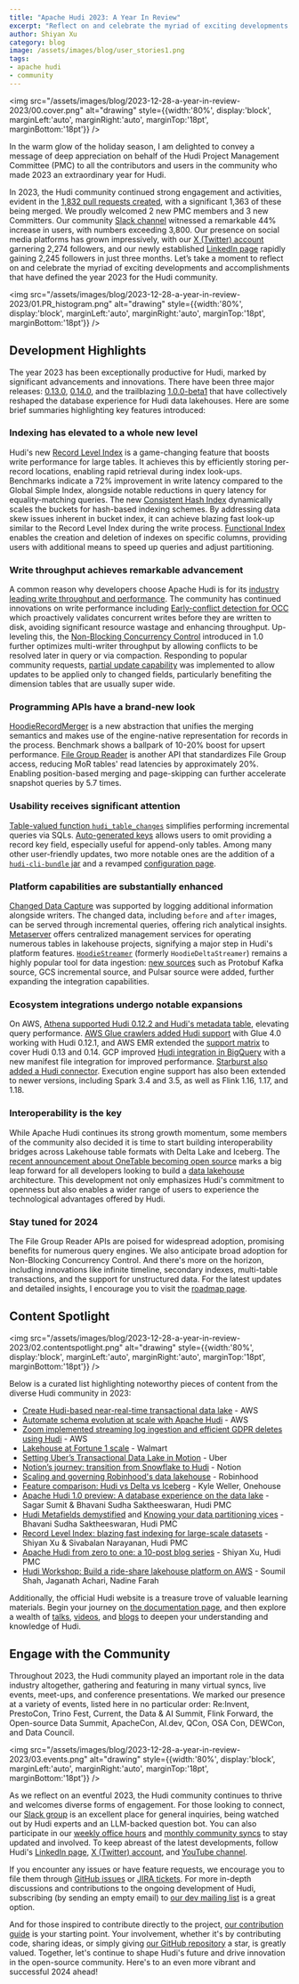 ```yaml
---
title: "Apache Hudi 2023: A Year In Review"
excerpt: "Reflect on and celebrate the myriad of exciting developments and accomplishments that have defined the year 2023 for the Hudi community."
author: Shiyan Xu
category: blog
image: /assets/images/blog/user_stories1.png
tags:
- apache hudi
- community
---
```


<img src="/assets/images/blog/2023-12-28-a-year-in-review-2023/00.cover.png" alt="drawing" style={{width:'80%', display:'block', marginLeft:'auto', marginRight:'auto', marginTop:'18pt', marginBottom:'18pt'}} />

In the warm glow of the holiday season, I am delighted to convey a message of deep appreciation on behalf of the 
Hudi Project Management Committee (PMC) to all the contributors and users in the community who made 2023 an
extraordinary year for Hudi. 

In 2023, the Hudi community continued strong engagement and activities, evident in the 
[1,832 pull requests created](https://ossinsight.io/analyze/apache/hudi#pull-requests), 
with a significant 1,363 of these being merged. We proudly welcomed 2 new PMC members and 3 new Committers.
Our community [Slack channel](https://apache-hudi.slack.com/join/shared_invite/zt-20r833rxh-627NWYDUyR8jRtMa2mZ~gg#/) 
witnessed a remarkable 44% increase in users, with numbers exceeding 3,800.
Our presence on social media platforms has grown impressively, with our [X (Twitter) account](https://x.com/apachehudi) 
garnering 2,274 followers, and our newly established [LinkedIn page](https://www.linkedin.com/company/apache-hudi/) 
rapidly gaining 2,245 followers in just three months. Let’s take a moment to reflect on and celebrate the myriad of 
exciting developments and accomplishments that have defined the year 2023 for the Hudi community.

<img src="/assets/images/blog/2023-12-28-a-year-in-review-2023/01.PR_histogram.png" alt="drawing" style={{width:'80%', display:'block', marginLeft:'auto', marginRight:'auto', marginTop:'18pt', marginBottom:'18pt'}} />

## Development Highlights

The year 2023 has been exceptionally productive for Hudi, marked by significant advancements and innovations.
There have been three major releases: [0.13.0](https://hudi.apache.org/releases/release-0.13.0), 
[0.14.0](https://hudi.apache.org/releases/release-0.14.0), and the trailblazing 
[1.0.0-beta1](https://hudi.apache.org/releases/release-1.0.0-beta1) that have collectively reshaped the 
database experience for Hudi data lakehouses. Here are some brief summaries highlighting key features introduced:

### Indexing has elevated to a whole new level

Hudi's new [Record Level Index](https://hudi.apache.org/releases/release-0.14.0#record-level-index)
is a game-changing feature that boosts write performance for large tables. It achieves this by efficiently 
storing per-record locations, enabling rapid retrieval during index look-ups. Benchmarks indicate a 72% 
improvement in write latency compared to the Global Simple Index, alongside notable reductions in query latency 
for equality-matching queries. The new [Consistent Hash Index](https://hudi.apache.org/releases/release-0.14.0#consistent-hashing-index-support)
dynamically scales the buckets for hash-based indexing schemes. By addressing data skew issues inherent in bucket
index, it can achieve blazing fast look-up similar to the Record Level Index during the write process.
[Functional Index](https://hudi.apache.org/releases/release-1.0.0-beta1#functional-index)
enables the creation and deletion of indexes on specific columns, providing users with additional means to
speed up queries and adjust partitioning.

### Write throughput achieves remarkable advancement

A common reason why developers choose Apache Hudi is for its [industry leading write throughput and performance](https://medium.com/@kywe665/delta-hudi-iceberg-a-benchmark-compilation-a5630c69cffc).
The community has continued innovations on write performance including
[Early-conflict detection for OCC](https://hudi.apache.org/releases/release-0.13.0#early-conflict-detection-for-multi-writer)
which proactively validates concurrent writes before they are written to disk, avoiding significant resource wastage
and enhancing throughput. Up-leveling this, the
[Non-Blocking Concurrency Control](https://hudi.apache.org/releases/release-1.0.0-beta1#concurrency-control)
introduced in 1.0 further optimizes multi-writer throughput by allowing conflicts to be resolved later in query
or via compaction. Responding to popular community requests, 
[partial update capability](https://hudi.apache.org/releases/release-0.13.0#support-for-partial-payload-update)
was implemented to allow updates to be applied only to changed fields, particularly benefiting the dimension 
tables that are usually super wide.

### Programming APIs have a brand-new look

[HoodieRecordMerger](https://hudi.apache.org/releases/release-0.13.0#optimizing-record-payload-handling)
is a new abstraction that unifies the merging semantics and makes use of the engine-native representation for
records in the process. Benchmark shows a ballpark of 10-20% boost for upsert performance.
[File Group Reader](https://hudi.apache.org/releases/release-1.0.0-beta1#new-filegroup-reader)
is another API that standardizes File Group access, reducing MoR tables' read latencies by approximately 20%. 
Enabling position-based merging and page-skipping can further accelerate snapshot queries by 5.7 times.

### Usability receives significant attention

[Table-valued function `hudi_table_changes`](https://hudi.apache.org/releases/release-0.14.0#table-valued-function-named-hudi_table_changes-designed-for-incremental-reading-through-spark-sql)
simplifies performing incremental queries via SQLs.
[Auto-generated keys](https://hudi.apache.org/releases/release-0.14.0#support-for-hudi-tables-with-autogenerated-keys)
allows users to omit providing a record key field, especially useful for append-only tables. Among many other 
user-friendly updates, two more notable ones are the addition of a 
[`hudi-cli-bundle` jar](https://hudi.apache.org/releases/release-0.13.0#hudi-cli-bundle)
and a revamped [configuration page](https://hudi.apache.org/docs/basic_configurations).

### Platform capabilities are substantially enhanced

[Changed Data Capture](https://hudi.apache.org/releases/release-0.13.0#change-data-capture)
was supported by logging additional information alongside writers. The changed data, including `before` 
and `after` images, can be served through incremental queries, offering rich analytical insights. 
[Metaserver](https://hudi.apache.org/releases/release-0.13.0#metaserver)
offers centralized management services for operating numerous tables in lakehouse projects, signifying a major
step in Hudi's platform features. 
[`HoodieStreamer`](https://hudi.apache.org/releases/release-0.14.0#hoodiedeltastreamer-renamed-to-hoodiestreamer) 
(formerly `HoodieDeltaStreamer`) remains a highly popular tool for data ingestion:
[new sources](https://hudi.apache.org/releases/release-0.13.0#new-source-support-in-deltastreamer) 
such as Protobuf Kafka source, GCS incremental source, and Pulsar source were added, further expanding 
the integration capabilities.

### Ecosystem integrations undergo notable expansions

On AWS, 
[Athena supported Hudi 0.12.2 and Hudi's metadata table](https://aws.amazon.com/about-aws/whats-new/2023/05/amazon-athena-apache-hudi/), 
elevating query performance. 
[AWS Glue crawlers added Hudi support](https://aws.amazon.com/blogs/big-data/introducing-apache-hudi-support-with-aws-glue-crawlers/) 
with Glue 4.0 working with Hudi 0.12.1, and AWS EMR extended the 
[support matrix](https://docs.aws.amazon.com/emr/latest/ReleaseGuide/emr-release-app-versions-6.x.html) 
to cover Hudi 0.13 and 0.14. GCP improved
[Hudi integration in BigQuery](https://cloud.google.com/blog/products/data-analytics/bigquery-manifest-file-support-for-open-table-format-queries) 
with a new manifest file integration for improved performance.
[Starburst also added a Hudi connector](https://docs.starburst.io/latest/connector/hudi.html).
Execution engine support has also been extended to newer versions, including Spark 3.4 and 3.5, 
as well as Flink 1.16, 1.17, and 1.18.

### Interoperability is the key

While Apache Hudi continues its strong growth momentum, some members of the community also decided it is time to 
start building interoperability bridges across Lakehouse table formats with Delta Lake and Iceberg. The 
[recent announcement about OneTable becoming open source](https://www.onehouse.ai/blog/onetable-is-now-open-source)
marks a big leap forward for all developers looking to build a [data lakehouse](https://hudi.apache.org/blog/2024/07/11/what-is-a-data-lakehouse/) architecture. This development not 
only emphasizes Hudi's commitment to openness but also enables a wider range of users to experience the 
technological advantages offered by Hudi.

### Stay tuned for 2024

The File Group Reader APIs are poised for widespread adoption, promising benefits for numerous query 
engines. We also anticipate broad adoption for Non-Blocking Concurrency Control. And there's more on 
the horizon, including innovations like infinite timeline, secondary indexes, multi-table transactions, 
and the support for unstructured data. For the latest updates and detailed insights, I encourage you to 
visit the [roadmap page](https://hudi.apache.org/roadmap).

## Content Spotlight

<img src="/assets/images/blog/2023-12-28-a-year-in-review-2023/02.contentspotlight.png" alt="drawing" style={{width:'80%', display:'block', marginLeft:'auto', marginRight:'auto', marginTop:'18pt', marginBottom:'18pt'}} />

Below is a curated list highlighting noteworthy pieces of content from the diverse Hudi community in 2023:

- [Create Hudi-based near-real-time transactional data lake](https://aws.amazon.com/blogs/big-data/create-an-apache-hudi-based-near-real-time-transactional-data-lake-using-aws-dms-amazon-kinesis-aws-glue-streaming-etl-and-data-visualization-using-amazon-quicksight/) - AWS
- [Automate schema evolution at scale with Apache Hudi](https://aws.amazon.com/blogs/big-data/automate-schema-evolution-at-scale-with-apache-hudi-in-aws-glue/) - AWS
- [Zoom implemented streaming log ingestion and efficient GDPR deletes using Hudi](https://aws.amazon.com/blogs/big-data/how-zoom-implemented-streaming-log-ingestion-and-efficient-gdpr-deletes-using-apache-hudi-on-amazon-emr/) - AWS
- [Lakehouse at Fortune 1 scale](https://medium.com/walmartglobaltech/lakehouse-at-fortune-1-scale-480bcb10391b) - Walmart
- [Setting Uber’s Transactional Data Lake in Motion](https://www.uber.com/blog/ubers-lakehouse-architecture/) - Uber
- [Notion’s journey: transition from Snowflake to Hudi](https://youtu.be/dZbXC4mlNck) - Notion
- [Scaling and governing Robinhood's data lakehouse](https://opensourcedatasummit.com/robinhoods-data-lakehouse/) - Robinhood
- [Feature comparison: Hudi vs Delta vs Iceberg](https://www.onehouse.ai/blog/apache-hudi-vs-delta-lake-vs-apache-iceberg-lakehouse-feature-comparison) - Kyle Weller, Onehouse
- [Apache Hudi 1.0 preview: A database experience on the data lake](https://opensourcedatasummit.com/apache-hudi-1-preview/) - Sagar Sumit & Bhavani Sudha Saktheeswaran, Hudi PMC
- [Hudi Metafields demystified](https://www.onehouse.ai/blog/hudi-metafields-demystified) and [Knowing your data partitioning vices](https://www.onehouse.ai/blog/knowing-your-data-partitioning-vices-on-the-data-lakehouse) - Bhavani Sudha Saktheeswaran, Hudi PMC
- [Record Level Index: blazing fast indexing for large-scale datasets](https://hudi.apache.org/blog/2023/11/01/record-level-index/) - Shiyan Xu & Sivabalan Narayanan, Hudi PMC
- [Apache Hudi from zero to one: a 10-post blog series](https://blog.datumagic.com/p/apache-hudi-from-zero-to-one-110) - Shiyan Xu, Hudi PMC
- [Hudi Workshop: Build a ride-share lakehouse platform on AWS](https://youtu.be/YgmOASLum7g) - Soumil Shah, Jaganath Achari, Nadine Farah


Additionally, the official Hudi website is a treasure trove of valuable learning materials. Begin your
journey on [the documentation page](https://hudi.apache.org/docs/overview), and then explore a wealth of 
[talks](https://hudi.apache.org/talks), [videos](https://hudi.apache.org/videos), 
and [blogs](https://hudi.apache.org/blog) to deepen your understanding and knowledge of Hudi.

## Engage with the Community

Throughout 2023, the Hudi community played an important role in the data industry altogether, gathering and 
featuring in many virtual syncs, live events, meet-ups, and conference presentations. We marked our presence 
at a variety of events, listed here in no particular order: Re:Invent, PrestoCon, Trino Fest, Current, 
the Data & AI Summit, Flink Forward, the Open-source Data Summit, ApacheCon, AI.dev, QCon, OSA Con, DEWCon, 
and Data Council.

<img src="/assets/images/blog/2023-12-28-a-year-in-review-2023/03.events.png" alt="drawing" style={{width:'80%', display:'block', marginLeft:'auto', marginRight:'auto', marginTop:'18pt', marginBottom:'18pt'}} />

As we reflect on an eventful 2023, the Hudi community continues to thrive and welcomes diverse forms 
of engagement. For those looking to connect, our 
[Slack group](https://join.slack.com/t/apache-hudi/shared_invite/zt-2ggm1fub8-_yt4Reu9djwqqVRFC7X49g) 
is an excellent place for general inquiries, being watched out by Hudi experts and an LLM-backed
question bot. You can also participate in our 
[weekly office hours](https://hudi.apache.org/community/office_hours) 
and [monthly community syncs](https://hudi.apache.org/community/syncs) 
to stay updated and involved. To keep abreast of the latest developments, follow Hudi's 
[LinkedIn page](https://www.linkedin.com/company/apache-hudi/), 
[X (Twitter) account](https://twitter.com/apachehudi),
and [YouTube channel](https://www.youtube.com/@apachehudi).

If you encounter any issues or have feature requests, we encourage you to file them through 
[GitHub issues](https://github.com/apache/hudi/issues) or 
[JIRA tickets](https://issues.apache.org/jira/projects/HUDI/summary). 
For more in-depth discussions and contributions to the ongoing development of Hudi, 
subscribing (by sending an empty email) to 
[our dev mailing list](mailto:dev-subscribe@hudi.apache.org) is a great option.

And for those inspired to contribute directly to the project, 
[our contribution guide](https://hudi.apache.org/contribute/how-to-contribute) is your 
starting point. Your involvement, whether it's by contributing code, sharing ideas, or simply giving 
[our GitHub repository](https://github.com/apache/hudi/) a star, is greatly valued. Together, 
let's continue to shape Hudi's future and drive innovation in the open-source community. 
Here's to an even more vibrant and successful 2024 ahead!
